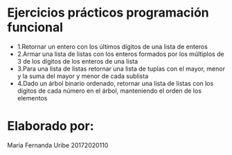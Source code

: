 # Ejercicios prácticos programación funcional

* 1.Retornar un entero con los últimos dígitos de una lista de enteros
* 2.Armar una lista de listas con los enteros formados por los múltiplos de 3 de los dígitos de los enteros de una lista
* 3.Para una lista de listas retornar una lista de tuplas con el mayor, menor y la suma del mayor y menor de cada sublista
* 4.Dado un árbol binario ordenado, retornar una lista de listas con los dígitos de cada número en el árbol, manteniendo el orden de los elementos

# Elaborado por:
Maria Fernanda Uribe 
20172020110
